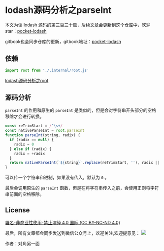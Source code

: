 # lodash源码分析之parseInt

本文为读 lodash 源码的第三百三十篇，后续文章会更新到这个仓库中，欢迎 star：[pocket-lodash](https://github.com/yeyuqiudeng/pocket-lodash)

gitbook也会同步仓库的更新，gitbook地址：[pocket-lodash](https://www.gitbook.com/book/yeyuqiudeng/pocket-lodash/details)

## 依赖

```javascript
import root from './.internal/root.js'
```

[lodash源码分析之root](./internal/root.md)


## 源码分析

`parseInt` 的作用和原生的 `parseInt` 是类似的，但是会对字符串开头部分的空格移除才会进行转换。

```javascript
const reTrimStart = /^\s+/
const nativeParseInt = root.parseInt
function parseInt(string, radix) {
  if (radix == null) {
    radix = 0
  } else if (radix) {
    radix = +radix
  }
  return nativeParseInt(`${string}`.replace(reTrimStart, ''), radix || 0)
}
```

可以传一个字符串和进制，如果没有传入，默认为 `0` 。

最后会调用原生的 `parseInt` 函数，但是在将字符串传入之前，会使用正则将字符串前面的空格移除。

## License 

[署名-非商业性使用-禁止演绎 4.0 国际 (CC BY-NC-ND 4.0)](http://creativecommons.org/licenses/by-nc-nd/4.0/)

最后，所有文章都会同步发送到微信公众号上，欢迎关注,欢迎提意见：  ![](https://raw.githubusercontent.com/yeyuqiudeng/resource/master/images/qrcode_front-end-article.jpg) 

作者：对角另一面 

